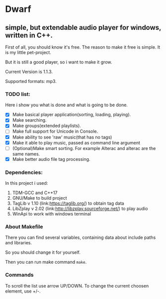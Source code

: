 # Dwarf
## simple, but extendable audio player for windows, written in C++.

First of all, you should know it's free. The reason to make it free is simple. It is my little pet-project.

But it is still a good player, so i want to make it grow.

Current Version is 1.1.3.

Supported formats: mp3.

### TODO list:
Here i show you what is done and what is going to be done.
- [x] Make basical player application(sorting, loading, playing).
- [x] Make searching.
- [x] Make groups(extended playlists).
- [ ] Make full support for Unicode in Console.
- [x] Make ability to see 'raw' music(that has no tags)
- [x] Make it able to play music, passed as command line argument
- [ ] (Optional)Make smart sorting. For example Alterac and alterac are the same names.
- [x] Make better audio file tag processing.

### Dependencies:
In this project i used:

1. TDM-GCC and C++17
2. GNU/Make to build project
3. TagLib v 1.10 (link:https://taglib.org/) to obtain tag data
4. LibZplay v 2.02 (link:http://libzplay.sourceforge.net/) to play audio
5. WinApi to work with windows terminal

### About Makefile

There you can find several variables, containing data about include paths and libraries.

So you should change it for yourself.

Then you can run make command `make`.

### Commands

To scroll the list use arrow UP/DOWN.
To change the current choosen element, use +/-.
